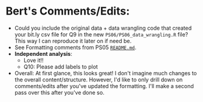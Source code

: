 # Bert's Comments/Edits:

* Could you include the original data + data wrangling code that created your bit.ly csv file for Q9 in the new `PS06/PS06_data_wrangling.R` file? This way I can reproduce it later on if need be.
* See Formatting comments from PS05 [`README.md`](https://github.com/rudeboybert/moderndive_labs/tree/master/PS5-%20regression%20with%20one%20cat%20x#berts-commentsedits).
* **Independent analysis**:
    + Love it!!
    + Q10: Please add labels to plot
* Overall: At first glance, this looks great! I don't imagine much changes to the overall content/structure. However, I'd like to only drill down on comments/edits after you've updated the formatting. I'll make a second pass over this after you've done so. 
